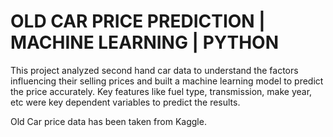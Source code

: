 # OLD CAR PRICE PREDICTION | MACHINE LEARNING | PYTHON
This project analyzed second hand car data to understand the factors influencing their selling prices and built a machine learning model to predict the price accurately. 
Key features like fuel type, transmission, make year, etc were key dependent variables to predict the results.

Old Car price data has been taken from Kaggle.
